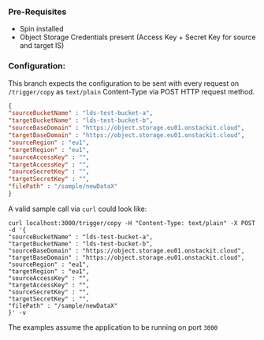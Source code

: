 

### Pre-Requisites 

- Spin installed 
- Object Storage Credentials present (Access Key + Secret Key for source and target IS)


### Configuration:

This branch expects the configuration to be sent with every request on ``/trigger/copy`` as 
``text/plain`` Content-Type via POST HTTP request method. 

````json
{
"sourceBucketName" : "lds-test-bucket-a",
"targetBucketName" : "lds-test-bucket-b",
"sourceBaseDomain" : "https://object.storage.eu01.onstackit.cloud",
"targetBaseDomain" : "https://object.storage.eu01.onstackit.cloud",
"sourceRegion" : "eu1",
"targetRegion" : "eu1",
"sourceAccessKey" : "",
"targetAccessKey" : "",
"sourceSecretKey" : "",
"targetSecretKey" : "",
"filePath" : "/sample/newDataX"
}
````

A valid sample call via ``curl`` could look like:

````shell
curl localhost:3000/trigger/copy -H "Content-Type: text/plain" -X POST -d '{
"sourceBucketName" : "lds-test-bucket-a",
"targetBucketName" : "lds-test-bucket-b",
"sourceBaseDomain" : "https://object.storage.eu01.onstackit.cloud",
"targetBaseDomain" : "https://object.storage.eu01.onstackit.cloud",
"sourceRegion" : "eu1",
"targetRegion" : "eu1",
"sourceAccessKey" : "",
"targetAccessKey" : "",
"sourceSecretKey" : "",
"targetSecretKey" : "",
"filePath" : "/sample/newDataX"
}' -v
````


The examples assume the application to be running on port ``3000`` 
